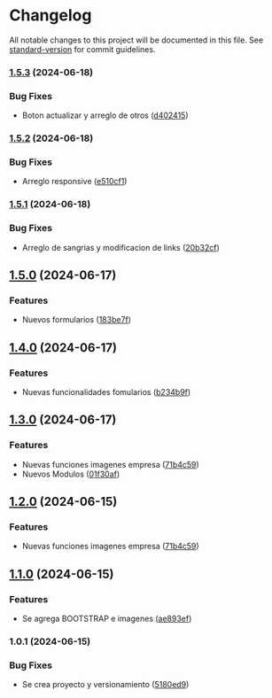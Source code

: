 # Changelog

All notable changes to this project will be documented in this file. See [standard-version](https://github.com/conventional-changelog/standard-version) for commit guidelines.

### [1.5.3](https://github.com/Camcadena/proyecto_litografia/compare/v1.5.2...v1.5.3) (2024-06-18)


### Bug Fixes

* Boton actualizar y arreglo de otros ([d402415](https://github.com/Camcadena/proyecto_litografia/commit/d40241569c09492a23834298c35ae03858a7b6ac))

### [1.5.2](https://github.com/Camcadena/proyecto_litografia/compare/v1.5.1...v1.5.2) (2024-06-18)


### Bug Fixes

* Arreglo responsive ([e510cf1](https://github.com/Camcadena/proyecto_litografia/commit/e510cf16d4ecc028f32fac214775cb6f9f57f5c3))

### [1.5.1](https://github.com/Camcadena/proyecto_litografia/compare/v1.5.0...v1.5.1) (2024-06-18)


### Bug Fixes

* Arreglo de sangrias y modificacion de links ([20b32cf](https://github.com/Camcadena/proyecto_litografia/commit/20b32cf6d436add724496dccc3115c7caa2f1d5b))

## [1.5.0](https://github.com/Camcadena/proyecto_litografia/compare/v1.4.0...v1.5.0) (2024-06-17)


### Features

* Nuevos formularios ([183be7f](https://github.com/Camcadena/proyecto_litografia/commit/183be7fe503ba182a334b00bf378aef852da91eb))

## [1.4.0](https://github.com/Camcadena/proyecto_litografia/compare/v1.3.0...v1.4.0) (2024-06-17)


### Features

* Nuevas funcionalidades fomularios ([b234b9f](https://github.com/Camcadena/proyecto_litografia/commit/b234b9fd59da1d2f92155399dbfc7abb1ac47ac0))

## [1.3.0](https://github.com/Camcadena/proyecto_litografia/compare/v1.1.0...v1.3.0) (2024-06-17)


### Features

* Nuevas funciones imagenes empresa ([71b4c59](https://github.com/Camcadena/proyecto_litografia/commit/71b4c591c6a2edc217ce2e47203e61efc28ab015))
* Nuevos Modulos ([01f30af](https://github.com/Camcadena/proyecto_litografia/commit/01f30af13a60976f81b33447a31805b6469a3019))

## [1.2.0](https://github.com/Camcadena/proyecto_litografia/compare/v1.1.0...v1.2.0) (2024-06-15)


### Features

* Nuevas funciones imagenes empresa ([71b4c59](https://github.com/Camcadena/proyecto_litografia/commit/71b4c591c6a2edc217ce2e47203e61efc28ab015))

## [1.1.0](https://github.com/Camcadena/proyecto_litografia/compare/v1.0.1...v1.1.0) (2024-06-15)


### Features

* Se agrega BOOTSTRAP e imagenes ([ae893ef](https://github.com/Camcadena/proyecto_litografia/commit/ae893ef0d3a6e4166aaa201d1e186b99136ff3da))

### 1.0.1 (2024-06-15)


### Bug Fixes

* Se crea proyecto y versionamiento ([5180ed9](https://github.com/Camcadena/proyecto_litografia/commit/5180ed938fa1d7162d8bfe678ad84c8624aced1e))
